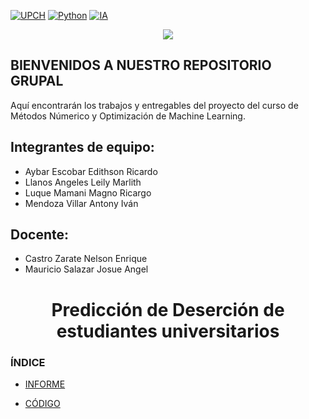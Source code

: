 [![UPCH](https://img.shields.io/badge/UPCH-%20-101010?style=for-the-badge&logo=universities&logoColor=white&labelColor=FFD700)](https://www.cayetano.edu.pe/)
[![Python](https://img.shields.io/badge/Python-%20-101010?style=for-the-badge&logo=python&logoColor=white&labelColor=1c9ae7)](https://www.python.org/)
[![IA](https://img.shields.io/badge/IA-%20-101010?style=for-the-badge&logo=robot&logoColor=white&labelColor=6C6E6B)](https://en.wikipedia.org/wiki/Artificial_intelligence)

<p align="center">
  <a href="https://github.com/DenverCoder1/readme-typing-svg">
    <img src="https://readme-typing-svg.herokuapp.com?font=Time+New+Roman&color=F1C40F&size=25&center=true&vCenter=true&width=600&height=100&lines=UNIVERSIDAD+PERUANA+CAYETANO+HEREDIA">
  </a>
</p>

## BIENVENIDOS A NUESTRO REPOSITORIO GRUPAL
Aquí encontrarán los trabajos y entregables del proyecto del curso de Métodos Númerico y Optimización de Machine Learning.

## Integrantes de equipo:
+ Aybar Escobar Edithson Ricardo
+ Llanos Angeles Leily Marlith
+ Luque Mamani Magno Ricargo
+ Mendoza Villar Antony Iván
  
## Docente: 
+ Castro Zarate Nelson Enrique
+ Mauricio Salazar Josue Angel


<div align="center">
  <h1> Predicción de Deserción de estudiantes universitarios  </h1>
</div>


### ÍNDICE
+ [INFORME](https://github.com/NyxVoid-01/PROYECTO-METODOS-NUMERICOS-/blob/main/DOC/Proyecto%20diserci%C3%B3n%20de%20estudiantes%20universitario.pdf)

+ [CÓDIGO](https://github.com/NyxVoid-01/PROYECTO-METODOS-NUMERICOS-/blob/main/src/Project_MNOML.ipynb)
